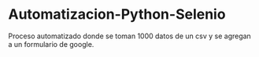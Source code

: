 # Automatizacion-Python-Selenio
Proceso automatizado donde se toman 1000 datos de un csv y se agregan a un formulario de google.
